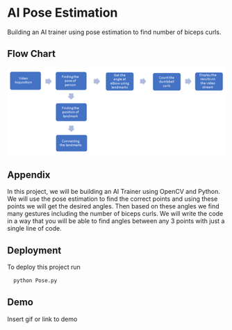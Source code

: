 
# AI Pose Estimation

Building an AI trainer using pose estimation to find number of biceps curls.


## Flow Chart
![Flow chart](Flow_chart.PNG)

## Appendix

In this project, we will be building an AI Trainer using OpenCV and Python. We will use the pose estimation to find the correct points and using these points we will get the desired angles. Then based on these angles we find many gestures including the number of biceps curls. We will write the code in a way that you will be able to find angles between any 3 points with just a single line of code.




## Deployment

To deploy this project run

```bash
  python Pose.py
```


## Demo

Insert gif or link to demo

